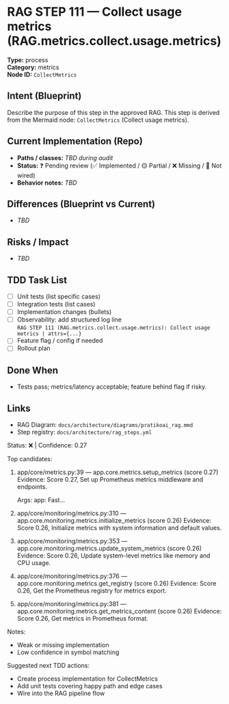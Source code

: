 # RAG STEP 111 — Collect usage metrics (RAG.metrics.collect.usage.metrics)

**Type:** process  
**Category:** metrics  
**Node ID:** `CollectMetrics`

## Intent (Blueprint)
Describe the purpose of this step in the approved RAG. This step is derived from the Mermaid node: `CollectMetrics` (Collect usage metrics).

## Current Implementation (Repo)
- **Paths / classes:** _TBD during audit_
- **Status:** ❓ Pending review (✅ Implemented / 🟡 Partial / ❌ Missing / 🔌 Not wired)
- **Behavior notes:** _TBD_

## Differences (Blueprint vs Current)
- _TBD_

## Risks / Impact
- _TBD_

## TDD Task List
- [ ] Unit tests (list specific cases)
- [ ] Integration tests (list cases)
- [ ] Implementation changes (bullets)
- [ ] Observability: add structured log line  
  `RAG STEP 111 (RAG.metrics.collect.usage.metrics): Collect usage metrics | attrs={...}`
- [ ] Feature flag / config if needed
- [ ] Rollout plan

## Done When
- Tests pass; metrics/latency acceptable; feature behind flag if risky.

## Links
- RAG Diagram: `docs/architecture/diagrams/pratikoai_rag.mmd`
- Step registry: `docs/architecture/rag_steps.yml`


<!-- AUTO-AUDIT:BEGIN -->
Status: ❌  |  Confidence: 0.27

Top candidates:
1) app/core/metrics.py:39 — app.core.metrics.setup_metrics (score 0.27)
   Evidence: Score 0.27, Set up Prometheus metrics middleware and endpoints.

    Args:
        app: Fast...
2) app/core/monitoring/metrics.py:310 — app.core.monitoring.metrics.initialize_metrics (score 0.26)
   Evidence: Score 0.26, Initialize metrics with system information and default values.
3) app/core/monitoring/metrics.py:353 — app.core.monitoring.metrics.update_system_metrics (score 0.26)
   Evidence: Score 0.26, Update system-level metrics like memory and CPU usage.
4) app/core/monitoring/metrics.py:376 — app.core.monitoring.metrics.get_registry (score 0.26)
   Evidence: Score 0.26, Get the Prometheus registry for metrics export.
5) app/core/monitoring/metrics.py:381 — app.core.monitoring.metrics.get_metrics_content (score 0.26)
   Evidence: Score 0.26, Get metrics in Prometheus format.

Notes:
- Weak or missing implementation
- Low confidence in symbol matching

Suggested next TDD actions:
- Create process implementation for CollectMetrics
- Add unit tests covering happy path and edge cases
- Wire into the RAG pipeline flow
<!-- AUTO-AUDIT:END -->